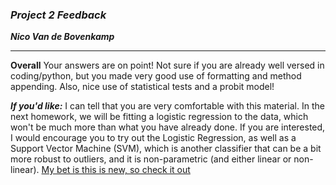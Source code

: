 ### ***Project 2 Feedback***

***Nico Van de Bovenkamp***
***

**Overall** Your answers are on point! Not sure if you are already well versed in coding/python, but you made very good use of formatting and method appending. Also, nice use of statistical tests and a probit model!

***If you'd like:*** I can tell that you are very comfortable with this material. In the next homework, we will be fitting a logistic regression to the data, which won't be much more than what you have already done. If you are interested, I would encourage you to try out the Logistic Regression, as well as a Support Vector Machine (SVM), which is another classifier that can be a bit more robust to outliers, and it is non-parametric (and either linear or non-linear). [My bet is this is new, so check it out](http://scikit-learn.org/stable/modules/svm.htmlhttp://scikit-learn.org/stable/modules/svm.html)
